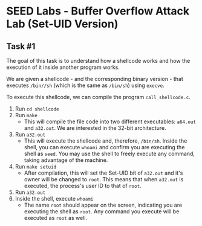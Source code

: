 # SEED Labs - Buffer Overflow Attack Lab (Set-UID Version)
## Task #1

The goal of this task is to understand how a shellcode works and how the execution of it inside another program works.

We are given a shellcode - and the corresponding binary version - that executes `/bin//sh` (which is the same as `/bin/sh`) using `execve`.

To execute this shellcode, we can compile the program `call_shellcode.c`.

1. Run `cd shellcode`
2. Run `make`
   - This will compile the file code into two different executables: `a64.out` and `a32.out`. We are interested in the 32-bit architecture.
3. Run `a32.out`
   - This will execute the shellcode and, therefore, `/bin/sh`. Inside the shell, you can execute `whoami` and confirm you are executing the shell as `seed`. You may use the shell to freely execute any command, taking advantage of the machine.
4. Run `make setuid`
   - After compilation, this will set the Set-UID bit of `a32.out` and it's owner will be changed to `root`. This means that when `a32.out` is executed, the process's user ID to that of `root`.
5. Run `a32.out`
6. Inside the shell, execute `whoami`
   - The name `root` should appear on the screen, indicating you are executing the shell as `root`. Any command you execute will be executed as `root` as well. 

